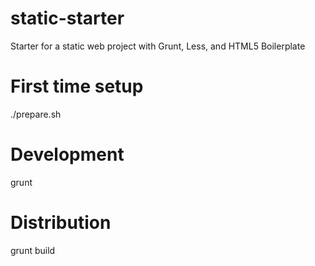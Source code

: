 # static-starter
Starter for a static web project with Grunt, Less, and HTML5 Boilerplate


# First time setup
./prepare.sh


# Development
grunt


# Distribution
grunt build
